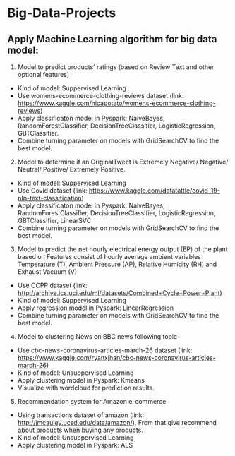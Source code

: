 # Big-Data-Projects
## Apply Machine Learning algorithm for big data model:
1. Model to predict products’ ratings (based on Review Text and other optional features)
+ Kind of model: Suppervised Learning
+ Use womens-ecommerce-clothing-reviews dataset (link: https://www.kaggle.com/nicapotato/womens-ecommerce-clothing-reviews)
+ Apply classificaton model in Pyspark: NaiveBayes, RandomForestClassifier, DecisionTreeClassifier, LogisticRegression, GBTClassifier.
+ Combine turning parameter on models with GridSearchCV to find the best model.

2. Model to determine if an OriginalTweet is Extremely Negative/ Negative/ Neutral/ Positive/ Extremely Positive.
+ Kind of model: Suppervised Learning
+ Use Covid dataset (link: https://www.kaggle.com/datatattle/covid-19-nlp-text-classification)
+ Apply classificaton model in Pyspark: NaiveBayes, RandomForestClassifier, DecisionTreeClassifier, LogisticRegression, GBTClassifier, LinearSVC
+ Combine turning parameter on models with GridSearchCV to find the best model.

3. Model to predict the net hourly electrical energy output (EP) of the plant based on Features consist of hourly average ambient variables Temperature (T), Ambient Pressure (AP), Relative Humidity (RH) and Exhaust Vacuum (V)
+ Use CCPP dataset (link: http://archive.ics.uci.edu/ml/datasets/Combined+Cycle+Power+Plant)
+ Kind of model: Suppervised Learning 
+ Apply regression model in Pyspark: LinearRegression
+ Combine turning parameter on models with GridSearchCV to find the best model.

4. Model to clustering News on BBC news following topic
+ Use cbc-news-coronavirus-articles-march-26 dataset (link: https://www.kaggle.com/ryanxjhan/cbc-news-coronavirus-articles-march-26)
+ Kind of model: Unsuppervised Learning 
+ Apply clustering model in Pyspark: Kmeans
+ Visualize with wordcloud for prediction results.

5. Recommendation system for Amazon e-commerce
+ Using transactions dataset of amazon (link: http://jmcauley.ucsd.edu/data/amazon/). From that give recommend about products when buying any products.
+ Kind of model: Unsuppervised Learning 
+ Apply clustering model in Pyspark: ALS
